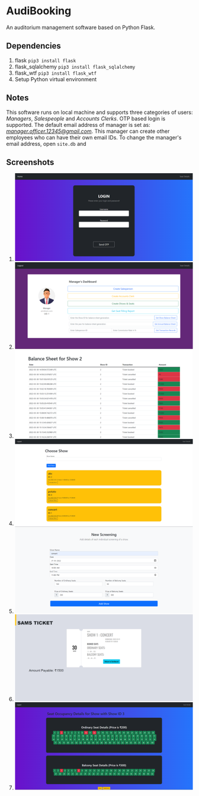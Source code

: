 # AudiBooking
An auditorium management software based on Python Flask.

## Dependencies
1. flask
    `pip3 install flask`
2. flask_sqlalchemy
    `pip3 install flask_sqlalchemy`
3. flask_wtf
    `pip3 install flask_wtf`
4. Setup Python virtual environment

## Notes
This software runs on local machine and supports three categories of users: *Managers*, *Salespeople* and *Accounts Clerks*.
OTP based login is supported. The default email address of manager is set as: *manager.officer.12345@gmail.com*. This manager can create other employees who can have their own email IDs. To change the manager's email address, open `site.db` and 

## Screenshots
1. ![login](/Screenshots/login.png)
2. ![manager dashboard](/Screenshots/manager%20dashboard.png)
3. ![balance sheet for show](/Screenshots/balance%20sheet%20for%20show.png)
4. ![choose show](/Screenshots/choose%20show.png)
5. ![create show](/Screenshots/create%20show.png)
6. ![book ticket](/Screenshots/book%20ticket.png)
7. ![book tickets](/Screenshots/book%20tickets.png)
